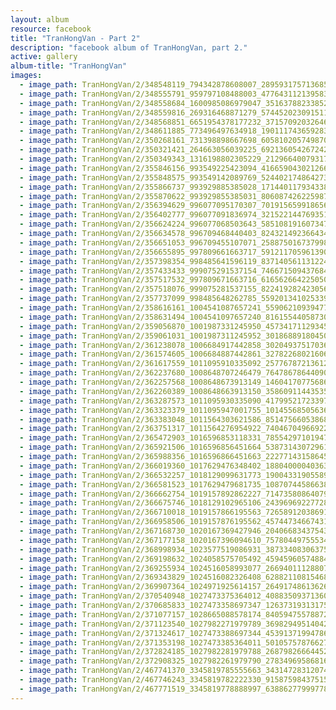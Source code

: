 ```yaml
---
layout: album
resource: facebook
title: "TranHongVan - Part 2"
description: "facebook album of TranHongVan, part 2."
active: gallery
album-title: "TranHongVan"
images:
  - image_path: TranHongVan/2/348548119_794342878608007_2895931757136853898_n.jpg
  - image_path: TranHongVan/2/348555791_959797108488003_4776431121395833188_n.jpg
  - image_path: TranHongVan/2/348558684_1600985086979047_351637882338526503_n.jpg
  - image_path: TranHongVan/2/348559816_269316468871279_5744520230915115702_n.jpg
  - image_path: TranHongVan/2/348568851_6651954378177232_3715709203264655679_n.jpg
  - image_path: TranHongVan/2/348611885_773496497634918_1901117436592836071_n.jpg
  - image_path: TranHongVan/2/350268161_731398898667698_6058102057498702224_n.jpg
  - image_path: TranHongVan/2/350321421_264663056039225_6921360542672421112_n.jpg
  - image_path: TranHongVan/2/350349343_1316198802305229_2129664007931759996_n.jpg
  - image_path: TranHongVan/2/355846156_993549225423094_4166590430212664123_n.jpg
  - image_path: TranHongVan/2/355848575_993549142089769_5244021748642734047_n.jpg
  - image_path: TranHongVan/2/355866737_993929885385028_1714401179343386450_n.jpg
  - image_path: TranHongVan/2/355870622_993929855385031_8060874262259874995_n.jpg
  - image_path: TranHongVan/2/356394629_996077095170307_7019156599186569930_n.jpg
  - image_path: TranHongVan/2/356402777_996077091836974_321522144769351568_n.jpg
  - image_path: TranHongVan/2/356624224_996077068503643_5851081916073479120_n.jpg
  - image_path: TranHongVan/2/356634578_996709468440403_8243214923664340801_n.jpg
  - image_path: TranHongVan/2/356651053_996709455107071_2588750167379983396_n.jpg
  - image_path: TranHongVan/2/356655895_997809661663717_5912117059613908058_n.jpg
  - image_path: TranHongVan/2/357398354_998485641596119_837140561131224152_n.jpg
  - image_path: TranHongVan/2/357433433_999075291537154_7466715094376847845_n.jpg
  - image_path: TranHongVan/2/357517532_997809671663716_6165626642250503880_n.jpg
  - image_path: TranHongVan/2/357518076_999075281537155_8224192824230568071_n.jpg
  - image_path: TranHongVan/2/357737099_998485648262785_5592013410253390350_n.jpg
  - image_path: TranHongVan/2/358616161_1004541087657241_5590621093947762642_n.jpg
  - image_path: TranHongVan/2/358631494_1004541097657240_8161554405873070355_n.jpg
  - image_path: TranHongVan/2/359056870_1001987331245950_4573417112934597043_n.jpg
  - image_path: TranHongVan/2/359061031_1001987311245952_3018688918045065855_n.jpg
  - image_path: TranHongVan/2/361238078_1006684917442858_3020493751703616405_n.jpg
  - image_path: TranHongVan/2/361574605_1006684887442861_3278226802160671015_n.jpg
  - image_path: TranHongVan/2/361617559_1011095910335092_2577678721361235535_n.jpg
  - image_path: TranHongVan/2/362237680_1008648707246479_7647867864409067196_n.jpg
  - image_path: TranHongVan/2/362257568_1008648673913149_1460417077568662807_n.jpg
  - image_path: TranHongVan/2/362260389_1008648663913150_358609114435351037_n.jpg
  - image_path: TranHongVan/2/363287573_1011095930335090_4179952172339763247_n.jpg
  - image_path: TranHongVan/2/363323379_1011095947001755_1014556850563649077_n.jpg
  - image_path: TranHongVan/2/363383048_1011564303621586_8514756605386873656_n.jpg
  - image_path: TranHongVan/2/363751317_1011564276954922_7404670496692240454_n.jpg
  - image_path: TranHongVan/2/365472903_1016596853118331_7855429710194799433_n.jpg
  - image_path: TranHongVan/2/365921506_1016596856451664_5387314307296139522_n.jpg
  - image_path: TranHongVan/2/365988356_1016596866451663_2227714315864556692_n.jpg
  - image_path: TranHongVan/2/366019360_1017629476348402_1880400004036389788_n.jpg
  - image_path: TranHongVan/2/366532257_1018129099631773_1900433190558912639_n.jpg
  - image_path: TranHongVan/2/366581523_1017629479681735_1087074458663856342_n.jpg
  - image_path: TranHongVan/2/366662754_1019157892862227_7147358086407944771_n.jpg
  - image_path: TranHongVan/2/366675746_1018129102965106_243969692277289459_n.jpg
  - image_path: TranHongVan/2/366710018_1019157866195563_7265891203869109158_n.jpg
  - image_path: TranHongVan/2/366958506_1019157876195562_4574473466743101862_n.jpg
  - image_path: TranHongVan/2/367168730_1020167369427946_2040668343754376884_n.jpg
  - image_path: TranHongVan/2/367177158_1020167396094610_7578044975553419987_n.jpg
  - image_path: TranHongVan/2/368998934_1023577519086931_3873340830637569523_n.jpg
  - image_path: TranHongVan/2/369198632_1024058575705492_4594596057488433083_n.jpg
  - image_path: TranHongVan/2/369255934_1024516058993077_2669401112880726821_n.jpg
  - image_path: TranHongVan/2/369343829_1024516082326408_6288211081546888850_n.jpg
  - image_path: TranHongVan/2/369907364_1024971925614157_2649174861362636357_n.jpg
  - image_path: TranHongVan/2/370540948_1027473375364012_4088350937136011125_n.jpg
  - image_path: TranHongVan/2/370685833_1027473358697347_1263731931317548299_n.jpg
  - image_path: TranHongVan/2/371077157_1028665088578174_840594755788725567_n.jpg
  - image_path: TranHongVan/2/371123540_1027982271979789_3698294951404263859_n.jpg
  - image_path: TranHongVan/2/371324617_1027473388697344_4539137199478627008_n.jpg
  - image_path: TranHongVan/2/371353198_1027473385364011_5010575787662737509_n.jpg
  - image_path: TranHongVan/2/372824185_1027982281979788_2687982666445241034_n.jpg
  - image_path: TranHongVan/2/372908325_1027982261979790_2783496958681614876_n.jpg
  - image_path: TranHongVan/2/467741370_3345819785555663_3431472831207480461_n.jpg
  - image_path: TranHongVan/2/467746243_3345819782222330_9158759843751572292_n.jpg
  - image_path: TranHongVan/2/467771519_3345819778888997_6388627799977866746_n.jpg
---
```

